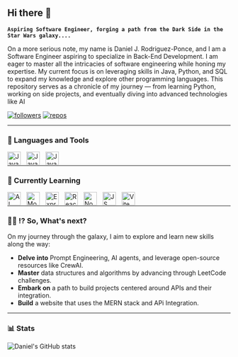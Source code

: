 ## Hi there 🌌

**`Aspiring Software Engineer, forging a path from the Dark Side in the Star Wars galaxy....`**

On a more serious note, my name is Daniel J. Rodriguez-Ponce, and I am a Software Engineer aspiring to specialize in Back-End Development. I am eager to master all the intricacies of software engineering while honing my expertise. My current focus is on leveraging skills in Java, Python, and SQL to expand my knowledge and explore other programming languages. This repository serves as a chronicle of my journey — from learning Python, working on side projects, and eventually diving into advanced technologies like AI 

<p align="left">
    <a href="https://github.com/Drodriguezponce1?tab=followers">
        <img alt = "followers" title="Subcribe to my GitHub Repo" src="https://custom-icon-badges.demolab.com/github/followers/Drodriguezponce1?color=236ad3&labelColor=1155ba&style=for-the-badge&logo=person-add&label=Follow&logoColor=white"/></a>
    <a href="https://github.com/Drodriguezponce1?tab=repositories">
        <img alt = "repos" title="GitHub Repo" src="https://custom-icon-badges.demolab.com/badge/-My%20Repos-yellow?style=for-the-badge&logoColor=white&logo=repo"/> </a>
</p>

---

### 🤖 Languages and Tools
<img align="left" alt="Java" width="30px" style="padding-right:10px;" src="https://cdn.jsdelivr.net/gh/devicons/devicon/icons/java/java-original.svg"/>
<img align="left" alt="Java" width="30px" style="padding-right:10px;" src="https://cdn.jsdelivr.net/gh/devicons/devicon@latest/icons/python/python-original-wordmark.svg" />
<img align="left" alt="Java" width="30px" style="padding-right:10px;" src="https://cdn.jsdelivr.net/gh/devicons/devicon@latest/icons/mysql/mysql-original-wordmark.svg" />
<br/>

---

### 🤖 Currently Learning
<img align="left" alt="AI" width="30px" style="padding-right:10px;" src="https://avatars.githubusercontent.com/u/170677839?v=4"/>
<img align="left" alt="MongoDB" width="30px" style="padding-right:10px;" src="https://cdn.jsdelivr.net/gh/devicons/devicon@latest/icons/mongodb/mongodb-original-wordmark.svg" />
<img align="left" alt="Express" width="30px" style="padding-right:10px;" src="https://cdn.jsdelivr.net/gh/devicons/devicon@latest/icons/express/express-original.svg" />
<img align="left" alt="React" width="30px" style="padding-right:10px;" src="https://cdn.jsdelivr.net/gh/devicons/devicon@latest/icons/react/react-original-wordmark.svg" />
<img align="left" alt="NodeJS" width="30px" style="padding-right:10px;" src="https://cdn.jsdelivr.net/gh/devicons/devicon@latest/icons/nodejs/nodejs-original-wordmark.svg" />
<img align="left" alt="JS" width="30px" style="padding-right:10px;" src="https://cdn.jsdelivr.net/gh/devicons/devicon@latest/icons/javascript/javascript-original.svg" />
<img align="left" alt="Vite" width="30px" style="padding-right:10px;" src="https://cdn.jsdelivr.net/gh/devicons/devicon@latest/icons/vitejs/vitejs-original.svg" />
<br/>

---

### 🙋‍♂️ ⁉️ So, What's next?         

<p>On my journey through the galaxy, I aim to explore and learn new skills along the way:</p>
<ul>
    <li><strong>Delve into</strong> Prompt Engineering, AI agents, and leverage open-source resources like CrewAI.</li>
    <li><strong>Master</strong> data structures and algorithms by advancing through LeetCode challenges.</li>
    <li><strong>Embark on</strong> a path to build projects centered around APIs and their integration.</li>
    <li><strong>Build</strong> a website that uses the MERN stack and APi Integration.</li>
</ul>

---
### 📊 Stats
![Daniel's GitHub stats](https://github-readme-stats.vercel.app/api?username=Drodriguezponce1&show_icons=true&theme=gruvbox)

<!-- ![GitHub Streak](https://streak-stats.demolab.com?user=Drodriguezponce1&theme=gruvbox&border_radius=4.5) -->

<!--
**Drodriguezponce1/Drodriguezponce1** is a ✨ _special_ ✨ repository because its `README.md` (this file) appears on your GitHub profile.

Here are some ideas to get you started:

- 🔭 I’m currently working on ...
- 🌱 I’m currently learning ...
- 👯 I’m looking to collaborate on ...
- 🤔 I’m looking for help with ...
- 💬 Ask me about ...
- 📫 How to reach me: ...
- 😄 Pronouns: ...
- ⚡ Fun fact: ...
-->
